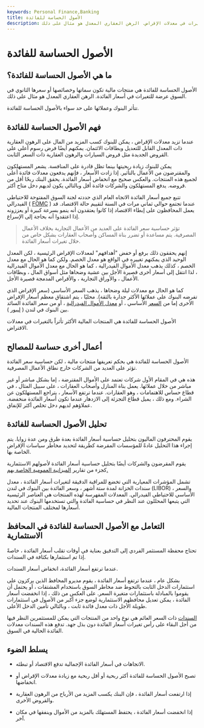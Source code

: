 ```yaml
---
keywords: Personal Finance,Banking
title: الأصول الحساسة للفائدة
description: الأصول الحساسة للفائدة هي منتجات مالية عرضة للتغيرات في معدلات الإقراض. الرهن العقاري المعدل هو مثال على ذلك.
---
```


# الأصول الحساسة للفائدة
## ما هي الأصول الحساسة للفائدة؟

الأصول الحساسة للفائدة هي منتجات مالية تكون سماتها وخصائصها أو سعرها الثانوي في السوق عرضة للتغيرات في أسعار الفائدة. الرهن العقاري المعدل هو مثال على ذلك.

تتأثر البنوك وعملائها على حد سواء بالأصول الحساسة للفائدة.

## فهم الأصول الحساسة للفائدة

عندما تزيد معدلات الإقراض ، يمكن للبنوك كسب المزيد من المال على الرهون العقارية ذات المعدل القابل للتعديل وبطاقات الائتمان. يمكنهم أيضًا فرض رسوم أعلى على القروض الجديدة مثل قروض السيارات والرهون العقارية ذات السعر الثابت.

يمكن للبنوك زيادة ربحيتها بينما تظل قادرة على المنافسة. يشعر المستهلكون والمقترضون من الأعمال بالتأثير. إذا زادت الأسعار ، فإنهم يدفعون معدلات فائدة أعلى لجميع هذه المنتجات. والعكس صحيح مع انخفاض أسعار الفائدة. يحقق البنك ربحًا أقل من قروضه. يدفع المستهلكون والشركات فائدة أقل وبالتالي يكون لديهم دخل متاح أكثر.

تتبع جميع أسعار الفائدة الاتجاه العام الذي حددته لجنة السوق المفتوحة للاحتياطي الفيدرالي ( [FOMC](/fomc) ) عندما تجتمع حوالي ثماني مرات في السنة لتقييم حالة الاقتصاد. قد يعمل المحافظون على إبطاء الاقتصاد إذا كانوا يعتقدون أنه ينمو بسرعة كبيرة أو يعززونه إذا اعتقدوا أنه بحاجة إلى الإسراع.

> تؤثر حساسية سعر الفائدة على العديد من الأعمال التجارية بخلاف الأعمال المصرفية. يتم مساعدة أو تضرر بناة المساكن وأصحاب العقارات بشكل خاص من خلال تغيرات أسعار الفائدة.

>

إنهم يحققون ذلك برفع أو خفض "أهدافهم" لمعدلات الإقراض الرئيسية ، لكن المعدل الوحيد الذي يمكنهم تغييره في الواقع هو معدل الخصم. ولكن كما هو الحال مع معدل الخصم ، كذلك يذهب معدل الأموال الفيدرالية ، كما هو الحال مع معدل الأموال الفيدرالية ، لذا انتقل إلى أسعار أخرى قصيرة الأجل بين عشية وضحاها مثل أسواق المال ، وبطاقات الأعمال ، والأوراق التجارية ، والأقراص المدمجة قصيرة الأجل.

كما هو الحال مع معدلات ليلة وضحاها ، يذهب السعر الأساسي (سعر الإقراض الذي تفرضه البنوك على عملائها الأكثر جدارة بالثقة). محليًا ، يتم اشتقاق معظم أسعار الإقراض الأخرى إما من [السعر](/primerate) الأساسي ، أو [معدل الأموال الفيدرالية](/federalfundsrate) ، أو من سعر الفائدة السائد بين البنوك في لندن ( [ليبور](/libor) ).

الأصول الحساسة للفائدة هي المنتجات المالية الأكثر تأثراً بالتغيرات في معدلات الاقتراض.

## أعمال أخرى حساسة للمصالح

الأصول الحساسة للفائدة هي بحكم تعريفها منتجات مالية ، لكن حساسية سعر الفائدة تؤثر على العديد من الشركات خارج نطاق الأعمال المصرفية.

هذه هي في المقام الأول شركات تعتمد على الأموال المقترضة ، إما بشكل مباشر أو غير مباشر من خلال عملائها. يعمل بناة المنازل وأصحاب العقارات ، على سبيل المثال ، في قطاع حساس للاهتمامات ، وهو العقارات. عندما ترتفع الأسعار ، يتراجع المستهلكون عن الشراء. ومع ذلك ، يميل قطاع التجزئة إلى الازدهار عندما تكون أسعار الفائدة منخفضة. عملاؤهم لديهم دخل تخلص أكثر للإنفاق.

## تحليل الأصول الحساسة للفائدة

يقوم المحترفون الماليون بتحليل حساسية أسعار الفائدة بعدة طرق ومن عدة زوايا. يتم إجراء هذا التحليل عادةً للمؤسسات المقرضة كطريقة لتحديد مخاطر سياسات الإقراض الخاصة بها.

يقوم المقرضون والشركات أيضًا بتحليل حساسية أسعار الفائدة لأصولهم الاستثمارية كجزء من تقارير [الميزانية العمومية الخاصة بهم.](/balancesheet)

تشمل المؤشرات المعيارية التي تخضع للمراقبة الدقيقة لتغيرات أسعار الفائدة ، معدل سندات الخزانة لمدة ستة أشهر ، وسعر الفائدة بين البنوك في لندن (LIBOR) ، والسعر الأساسي للاحتياطي الفيدرالي. المعدلات المفهرسة لهذه المنتجات هي العناصر الرئيسية التي يتبعها المحللون عند النظر في حساسية الفائدة والتي تستخدمها البنوك عند تحديد أسعارها لمختلف المنتجات المالية.

## التعامل مع الأصول الحساسة للفائدة في المحافظ الاستثمارية

تحتاج محفظة المستثمر الفردي إلى التدقيق بعناية في أوقات تقلب أسعار الفائدة ، خاصةً إذا تم استثمارها بكثافة في السندات.

عندما ترتفع أسعار الفائدة، انخفاض أسعار السندات.

بشكل عام ، عندما ترتفع أسعار الفائدة ، يقوم مديرو المحافظ الذين يركزون على استثمارات الدخل الثابت بالتحوط ضد مخاطر السوق باستخدام المشتقات ، أو يحتمل أن يقوموا بالمبادلة باستثمارات متغيرة السعر. على العكس من ذلك ، إذا انخفضت أسعار الفائدة ، يمكن تعديل محافظهم الاستثمارية لوضع جزء أكبر من الأصول في استثمارات طويلة الأجل ذات معدل فائدة ثابت ، وبالتالي تأمين الدخل الأعلى.

[السندات](/bond) ذات السعر العائم هي نوع واحد من المنتجات التي يمكن للمستثمرين النظر فيها من أجل البقاء على رأس تغيرات أسعار الفائدة دون بذل جهد. تدفع هذه السندات معدلات الفائدة الحالية في السوق.

## يسلط الضوء

- الاتجاهات في أسعار الفائدة الإجمالية تدفع الاقتصاد أو تبطئه.

- تصبح الأصول الحساسة للفائدة أكثر ربحية أو أقل ربحية مع زيادة معدلات الإقراض أو انخفاضها.

- إذا ارتفعت أسعار الفائدة ، فإن البنك يكسب المزيد من الأرباح من الرهون العقارية والقروض الأخرى.

- إذا انخفضت أسعار الفائدة ، يحتفظ المستهلك بالمزيد من الأموال وينفقها في مكان آخر.

